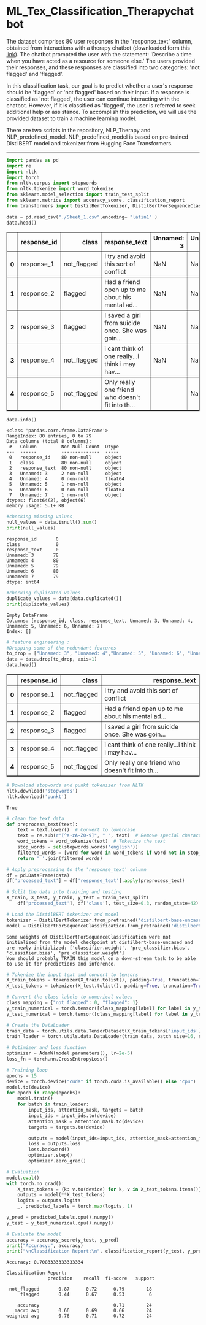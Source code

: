 # ML_Tex_Classification_Therapychatbot

The dataset comprises 80 user responses in the "response_text" column, obtained from interactions with a therapy chatbot (downloaded form this [link](https://www.kaggle.com/code/sercanyesiloz/therapy-chatbot-nlp/input)). The chatbot prompted the user with the statement: 'Describe a time when you have acted as a resource for someone else.' The users provided their responses, and these responses are classified into two categories: 'not flagged' and 'flagged'.

In this classification task, our goal is to predict whether a user's response should be 'flagged' or 'not flagged' based on their input. If a response is classified as 'not flagged', the user can continue interacting with the chatbot. However, if it is classified as 'flagged', the user is referred to seek additional help or assistance.
To accomplish this prediction, we will use the provided dataset to train a machine learning model. 

There are two scripts in the repository, NLP_Therapy and NLP_predefined_model. NLP_predefined_model is based on pre-trained DistilBERT model and tokenizer from Hugging Face Transformers. 

---------------------

```python
import pandas as pd
import re
import nltk
import torch
from nltk.corpus import stopwords
from nltk.tokenize import word_tokenize
from sklearn.model_selection import train_test_split
from sklearn.metrics import accuracy_score, classification_report
from transformers import DistilBertTokenizer, DistilBertForSequenceClassification, AdamW

```


```python
data = pd.read_csv("./Sheet_1.csv",encoding= "latin1" )
data.head()
```




<div>
<style scoped>
    .dataframe tbody tr th:only-of-type {
        vertical-align: middle;
    }

    .dataframe tbody tr th {
        vertical-align: top;
    }

    .dataframe thead th {
        text-align: right;
    }
</style>
<table border="1" class="dataframe">
  <thead>
    <tr style="text-align: right;">
      <th></th>
      <th>response_id</th>
      <th>class</th>
      <th>response_text</th>
      <th>Unnamed: 3</th>
      <th>Unnamed: 4</th>
      <th>Unnamed: 5</th>
      <th>Unnamed: 6</th>
      <th>Unnamed: 7</th>
    </tr>
  </thead>
  <tbody>
    <tr>
      <th>0</th>
      <td>response_1</td>
      <td>not_flagged</td>
      <td>I try and avoid this sort of conflict</td>
      <td>NaN</td>
      <td>NaN</td>
      <td>NaN</td>
      <td>NaN</td>
      <td>NaN</td>
    </tr>
    <tr>
      <th>1</th>
      <td>response_2</td>
      <td>flagged</td>
      <td>Had a friend open up to me about his mental ad...</td>
      <td>NaN</td>
      <td>NaN</td>
      <td>NaN</td>
      <td>NaN</td>
      <td>NaN</td>
    </tr>
    <tr>
      <th>2</th>
      <td>response_3</td>
      <td>flagged</td>
      <td>I saved a girl from suicide once. She was goin...</td>
      <td>NaN</td>
      <td>NaN</td>
      <td>NaN</td>
      <td>NaN</td>
      <td>NaN</td>
    </tr>
    <tr>
      <th>3</th>
      <td>response_4</td>
      <td>not_flagged</td>
      <td>i cant think of one really...i think i may hav...</td>
      <td>NaN</td>
      <td>NaN</td>
      <td>NaN</td>
      <td>NaN</td>
      <td>NaN</td>
    </tr>
    <tr>
      <th>4</th>
      <td>response_5</td>
      <td>not_flagged</td>
      <td>Only really one friend who doesn't fit into th...</td>
      <td></td>
      <td>NaN</td>
      <td>NaN</td>
      <td>NaN</td>
      <td>NaN</td>
    </tr>
  </tbody>
</table>
</div>




```python
data.info()

```

    <class 'pandas.core.frame.DataFrame'>
    RangeIndex: 80 entries, 0 to 79
    Data columns (total 8 columns):
     #   Column         Non-Null Count  Dtype  
    ---  ------         --------------  -----  
     0   response_id    80 non-null     object 
     1   class          80 non-null     object 
     2   response_text  80 non-null     object 
     3   Unnamed: 3     2 non-null      object 
     4   Unnamed: 4     0 non-null      float64
     5   Unnamed: 5     1 non-null      object 
     6   Unnamed: 6     0 non-null      float64
     7   Unnamed: 7     1 non-null      object 
    dtypes: float64(2), object(6)
    memory usage: 5.1+ KB



```python
#checking missing values
null_values = data.isnull().sum()
print(null_values)
```

    response_id       0
    class             0
    response_text     0
    Unnamed: 3       78
    Unnamed: 4       80
    Unnamed: 5       79
    Unnamed: 6       80
    Unnamed: 7       79
    dtype: int64



```python
#checking duplicated values
duplicate_values = data[data.duplicated()]
print(duplicate_values)
```

    Empty DataFrame
    Columns: [response_id, class, response_text, Unnamed: 3, Unnamed: 4, Unnamed: 5, Unnamed: 6, Unnamed: 7]
    Index: []



```python
# feature engineering :  
#Dropping some of the redundant features
to_drop = ["Unnamed: 3", "Unnamed: 4","Unnamed: 5", "Unnamed: 6", "Unnamed: 7"]
data = data.drop(to_drop, axis=1)
data.head()
```




<div>
<style scoped>
    .dataframe tbody tr th:only-of-type {
        vertical-align: middle;
    }

    .dataframe tbody tr th {
        vertical-align: top;
    }

    .dataframe thead th {
        text-align: right;
    }
</style>
<table border="1" class="dataframe">
  <thead>
    <tr style="text-align: right;">
      <th></th>
      <th>response_id</th>
      <th>class</th>
      <th>response_text</th>
    </tr>
  </thead>
  <tbody>
    <tr>
      <th>0</th>
      <td>response_1</td>
      <td>not_flagged</td>
      <td>I try and avoid this sort of conflict</td>
    </tr>
    <tr>
      <th>1</th>
      <td>response_2</td>
      <td>flagged</td>
      <td>Had a friend open up to me about his mental ad...</td>
    </tr>
    <tr>
      <th>2</th>
      <td>response_3</td>
      <td>flagged</td>
      <td>I saved a girl from suicide once. She was goin...</td>
    </tr>
    <tr>
      <th>3</th>
      <td>response_4</td>
      <td>not_flagged</td>
      <td>i cant think of one really...i think i may hav...</td>
    </tr>
    <tr>
      <th>4</th>
      <td>response_5</td>
      <td>not_flagged</td>
      <td>Only really one friend who doesn't fit into th...</td>
    </tr>
  </tbody>
</table>
</div>




```python
# Download stopwords and punkt tokenizer from NLTK
nltk.download('stopwords')
nltk.download('punkt')
```
    True




```python
# clean the text data
def preprocess_text(text):
    text = text.lower()  # Convert to lowercase
    text = re.sub(r"[^a-zA-Z0-9]", " ", text)  # Remove special characters
    word_tokens = word_tokenize(text)  # Tokenize the text
    stop_words = set(stopwords.words('english'))
    filtered_words = [word for word in word_tokens if word not in stop_words]  # Remove stopwords
    return ' '.join(filtered_words)
```


```python
# Apply preprocessing to the 'response_text' column
df = pd.DataFrame(data)
df['processed_text'] = df['response_text'].apply(preprocess_text)

```


```python
# Split the data into training and testing 
X_train, X_test, y_train, y_test = train_test_split(
    df['processed_text'], df['class'], test_size=0.3, random_state=42)
```


```python
# Load the DistilBERT tokenizer and model
tokenizer = DistilBertTokenizer.from_pretrained('distilbert-base-uncased')
model = DistilBertForSequenceClassification.from_pretrained('distilbert-base-uncased')
```

    Some weights of DistilBertForSequenceClassification were not initialized from the model checkpoint at distilbert-base-uncased and are newly initialized: ['classifier.weight', 'pre_classifier.bias', 'classifier.bias', 'pre_classifier.weight']
    You should probably TRAIN this model on a down-stream task to be able to use it for predictions and inference.



```python
# Tokenize the input text and convert to tensors
X_train_tokens = tokenizer(X_train.tolist(), padding=True, truncation=True, return_tensors='pt', max_length=128)
X_test_tokens = tokenizer(X_test.tolist(), padding=True, truncation=True, return_tensors='pt', max_length=128)

```


```python
# Convert the class labels to numerical values
class_mapping = {"not_flagged": 0, "flagged": 1}
y_train_numerical = torch.tensor([class_mapping[label] for label in y_train.tolist()])
y_test_numerical = torch.tensor([class_mapping[label] for label in y_test.tolist()])
```


```python
# Create the DataLoader
train_data = torch.utils.data.TensorDataset(X_train_tokens['input_ids'], X_train_tokens['attention_mask'], y_train_numerical)
train_loader = torch.utils.data.DataLoader(train_data, batch_size=16, shuffle=True)
```


```python
# Optimizer and loss function
optimizer = AdamW(model.parameters(), lr=2e-5)
loss_fn = torch.nn.CrossEntropyLoss()
```

```python
# Training loop
epochs = 15
device = torch.device("cuda" if torch.cuda.is_available() else "cpu")
model.to(device)
for epoch in range(epochs):
    model.train()
    for batch in train_loader:
        input_ids, attention_mask, targets = batch
        input_ids = input_ids.to(device)
        attention_mask = attention_mask.to(device)
        targets = targets.to(device)

        outputs = model(input_ids=input_ids, attention_mask=attention_mask, labels=targets)
        loss = outputs.loss
        loss.backward()
        optimizer.step()
        optimizer.zero_grad()
```


```python
# Evaluation
model.eval()
with torch.no_grad():
    X_test_tokens = {k: v.to(device) for k, v in X_test_tokens.items()}
    outputs = model(**X_test_tokens)
    logits = outputs.logits
    _, predicted_labels = torch.max(logits, 1)

y_pred = predicted_labels.cpu().numpy()
y_test = y_test_numerical.cpu().numpy()

# Evaluate the model
accuracy = accuracy_score(y_test, y_pred)
print("Accuracy:", accuracy)
print("\nClassification Report:\n", classification_report(y_test, y_pred, target_names=class_mapping.keys()))
```

    Accuracy: 0.7083333333333334
    
    Classification Report:
                   precision    recall  f1-score   support
    
     not_flagged       0.87      0.72      0.79        18
         flagged       0.44      0.67      0.53         6
    
        accuracy                           0.71        24
       macro avg       0.66      0.69      0.66        24
    weighted avg       0.76      0.71      0.72        24
    




